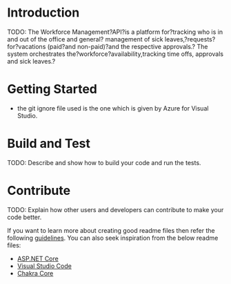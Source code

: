 # Introduction 
TODO: The Workforce Management?API?is a platform for?tracking who is in and out of the office and general? management of sick leaves,?requests?for?vacations (paid?and non-paid)?and the respective approvals.? The system orchestrates the?workforce?availability,tracking time offs, approvals and sick leaves.?


# Getting Started
* the git ignore file used is the one which is given by Azure for Visual Studio.

# Build and Test
TODO: Describe and show how to build your code and run the tests. 

# Contribute
TODO: Explain how other users and developers can contribute to make your code better. 

If you want to learn more about creating good readme files then refer the following [guidelines](https://docs.microsoft.com/en-us/azure/devops/repos/git/create-a-readme?view=azure-devops). You can also seek inspiration from the below readme files:
- [ASP.NET Core](https://github.com/aspnet/Home)
- [Visual Studio Code](https://github.com/Microsoft/vscode)
- [Chakra Core](https://github.com/Microsoft/ChakraCore)
